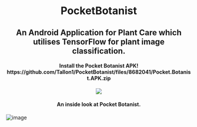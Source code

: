 <h1 align="center"><b>PocketBotanist</b></h1>
<h2 align="center">An Android Application for Plant Care which utilises TensorFlow for plant image classification.</h2>
<h4 align="center">Install the Pocket Botanist APK! https://github.com/Tallon1/PocketBotanist/files/8682041/Pocket.Botanist.APK.zip</h4>
<p align="center">
  <img src="https://user-images.githubusercontent.com/58697687/167644942-e0050904-f81d-4209-963d-8620c240432f.png">
</p>
<h4 align="center">An inside look at Pocket Botanist.</h4>

![image](https://user-images.githubusercontent.com/58697687/168166630-037f8c16-ce1f-4807-b383-933cc2a22636.png)
